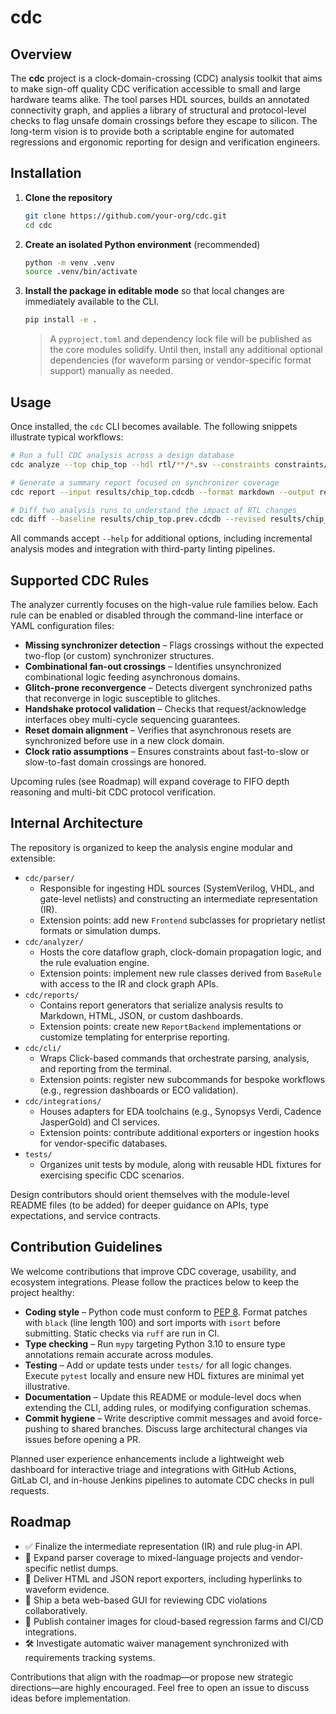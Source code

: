 # cdc

## Overview
The **cdc** project is a clock-domain-crossing (CDC) analysis toolkit that aims to make sign-off quality CDC verification accessible to small and large hardware teams alike. The tool parses HDL sources, builds an annotated connectivity graph, and applies a library of structural and protocol-level checks to flag unsafe domain crossings before they escape to silicon. The long-term vision is to provide both a scriptable engine for automated regressions and ergonomic reporting for design and verification engineers.

## Installation
1. **Clone the repository**
   ```bash
   git clone https://github.com/your-org/cdc.git
   cd cdc
   ```
2. **Create an isolated Python environment** (recommended)
   ```bash
   python -m venv .venv
   source .venv/bin/activate
   ```
3. **Install the package in editable mode** so that local changes are immediately available to the CLI.
   ```bash
   pip install -e .
   ```
   > A `pyproject.toml` and dependency lock file will be published as the core modules solidify. Until then, install any additional optional dependencies (for waveform parsing or vendor-specific format support) manually as needed.

## Usage
Once installed, the `cdc` CLI becomes available. The following snippets illustrate typical workflows:

```bash
# Run a full CDC analysis across a design database
cdc analyze --top chip_top --hdl rtl/**/*.sv --constraints constraints/cdc.sdc

# Generate a summary report focused on synchronizer coverage
cdc report --input results/chip_top.cdcdb --format markdown --output reports/sync-summary.md

# Diff two analysis runs to understand the impact of RTL changes
cdc diff --baseline results/chip_top.prev.cdcdb --revised results/chip_top.new.cdcdb
```

All commands accept `--help` for additional options, including incremental analysis modes and integration with third-party linting pipelines.

## Supported CDC Rules
The analyzer currently focuses on the high-value rule families below. Each rule can be enabled or disabled through the command-line interface or YAML configuration files:

- **Missing synchronizer detection** – Flags crossings without the expected two-flop (or custom) synchronizer structures.
- **Combinational fan-out crossings** – Identifies unsynchronized combinational logic feeding asynchronous domains.
- **Glitch-prone reconvergence** – Detects divergent synchronized paths that reconverge in logic susceptible to glitches.
- **Handshake protocol validation** – Checks that request/acknowledge interfaces obey multi-cycle sequencing guarantees.
- **Reset domain alignment** – Verifies that asynchronous resets are synchronized before use in a new clock domain.
- **Clock ratio assumptions** – Ensures constraints about fast-to-slow or slow-to-fast domain crossings are honored.

Upcoming rules (see Roadmap) will expand coverage to FIFO depth reasoning and multi-bit CDC protocol verification.

## Internal Architecture
The repository is organized to keep the analysis engine modular and extensible:

- `cdc/parser/`
  - Responsible for ingesting HDL sources (SystemVerilog, VHDL, and gate-level netlists) and constructing an intermediate representation (IR).
  - Extension points: add new `Frontend` subclasses for proprietary netlist formats or simulation dumps.
- `cdc/analyzer/`
  - Hosts the core dataflow graph, clock-domain propagation logic, and the rule evaluation engine.
  - Extension points: implement new rule classes derived from `BaseRule` with access to the IR and clock graph APIs.
- `cdc/reports/`
  - Contains report generators that serialize analysis results to Markdown, HTML, JSON, or custom dashboards.
  - Extension points: create new `ReportBackend` implementations or customize templating for enterprise reporting.
- `cdc/cli/`
  - Wraps Click-based commands that orchestrate parsing, analysis, and reporting from the terminal.
  - Extension points: register new subcommands for bespoke workflows (e.g., regression dashboards or ECO validation).
- `cdc/integrations/`
  - Houses adapters for EDA toolchains (e.g., Synopsys Verdi, Cadence JasperGold) and CI services.
  - Extension points: contribute additional exporters or ingestion hooks for vendor-specific databases.
- `tests/`
  - Organizes unit tests by module, along with reusable HDL fixtures for exercising specific CDC scenarios.

Design contributors should orient themselves with the module-level README files (to be added) for deeper guidance on APIs, type expectations, and service contracts.

## Contribution Guidelines
We welcome contributions that improve CDC coverage, usability, and ecosystem integrations. Please follow the practices below to keep the project healthy:

- **Coding style** – Python code must conform to [PEP 8](https://peps.python.org/pep-0008/). Format patches with `black` (line length 100) and sort imports with `isort` before submitting. Static checks via `ruff` are run in CI.
- **Type checking** – Run `mypy` targeting Python 3.10 to ensure type annotations remain accurate across modules.
- **Testing** – Add or update tests under `tests/` for all logic changes. Execute `pytest` locally and ensure new HDL fixtures are minimal yet illustrative.
- **Documentation** – Update this README or module-level docs when extending the CLI, adding rules, or modifying configuration schemas.
- **Commit hygiene** – Write descriptive commit messages and avoid force-pushing to shared branches. Discuss large architectural changes via issues before opening a PR.

Planned user experience enhancements include a lightweight web dashboard for interactive triage and integrations with GitHub Actions, GitLab CI, and in-house Jenkins pipelines to automate CDC checks in pull requests.

## Roadmap
- ✅ Finalize the intermediate representation (IR) and rule plug-in API.
- 🔄 Expand parser coverage to mixed-language projects and vendor-specific netlist dumps.
- 🔄 Deliver HTML and JSON report exporters, including hyperlinks to waveform evidence.
- 🔄 Ship a beta web-based GUI for reviewing CDC violations collaboratively.
- 🔄 Publish container images for cloud-based regression farms and CI/CD integrations.
- 🛠️ Investigate automatic waiver management synchronized with requirements tracking systems.

Contributions that align with the roadmap—or propose new strategic directions—are highly encouraged. Feel free to open an issue to discuss ideas before implementation.
